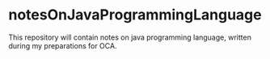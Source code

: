 # notesOnJavaProgrammingLanguage

This repository will contain notes on java programming language, written during my preparations for OCA.
